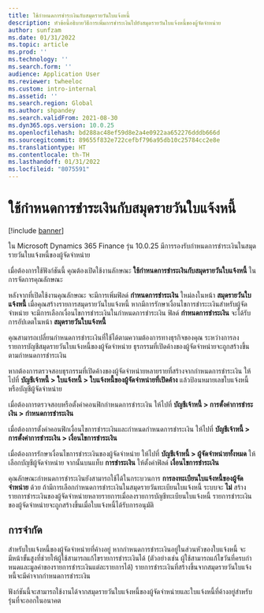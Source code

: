 ```yaml
---
title: ใช้กำหนดการชำระเงินกับสมุดรายวันใบแจ้งหนี้
description: หัวข้อนี้อธิบายวิธีการเพิ่มการชำระเงินไปยังสมุดรายวันใบแจ้งหนี้ของผู้จัดจำหน่าย
author: sunfzam
ms.date: 01/31/2022
ms.topic: article
ms.prod: ''
ms.technology: ''
ms.search.form: ''
audience: Application User
ms.reviewer: twheeloc
ms.custom: intro-internal
ms.assetid: ''
ms.search.region: Global
ms.author: shpandey
ms.search.validFrom: 2021-08-30
ms.dyn365.ops.version: 10.0.25
ms.openlocfilehash: bd288ac48ef59d8e2a4e0922aa652276dddb666d
ms.sourcegitcommit: 89655f832e722cefbf796a95db10c25784cc2e8e
ms.translationtype: HT
ms.contentlocale: th-TH
ms.lasthandoff: 01/31/2022
ms.locfileid: "8075591"
---
```

# <a name="apply-a-payment-schedule-to-the-invoice-journal"></a>ใช้กำหนดการชำระเงินกับสมุดรายวันใบแจ้งหนี้

[!include [banner](../includes/preview-banner.md)]

ใน Microsoft Dynamics 365 Finance รุ่น 10.0.25 มีการรองรับกำหนดการชำระเงินในสมุดรายวันใบแจ้งหนี้ของผู้จัดจำหน่าย

เมื่อต้องการใช้ฟังก์ชันนี้ คุณต้องเปิดใช้งานลักษณะ **ใช้กำหนดการชำระเงินกับสมุดรายวันใบแจ้งหนี้** ในการจัดการคุณลักษณะ

หลังจากที่เปิดใช้งานคุณลักษณะ จะมีการเพิ่มฟิลด์ **กำหนดการชำระเงิน** ใหม่ลงในหน้า **สมุดรายวันใบแจ้งหนี้** เมื่อคุณสร้างรายการสมุดรายวันใบแจ้งหนี้ หากมีการรักษาเงื่อนไขการชำระะเงินสำหรับผู้จัดจำหน่าย จะมีการเลือกเงื่อนไขการชำระเงินในกำหนดการชำระเงิน ฟิลด์ **กำหนดการชำระเงิน** จะได้รับการอัปเดตในหน้า **สมุดรายวันใบแจ้งหนี้**

คุณสามารถเปลี่ยนกำหนดการชำระเงินที่ใช้ได้ตามความต้องการทางธุรกิจของคุณ ระหว่างการลงรายการบัญชีสมุดรายวันใบแจ้งหนี้ของผู้จัดจำหน่าย ธุรกรรมที่เปิดค้างของผู้จัดจำหน่ายจะถูกสร้างขึ้นตามกำหนดการชำระเงิน

หากต้องการตรวจสอบธุรกรรมที่เปิดค้างของผู้จัดจำหน่ายหลายรายที่สร้างจากกำหนดการชำระเงิน ให้ไปที่ **บัญชีเจ้าหนี้ \> ใบแจ้งหนี้ \> ใบแจ้งหนี้ของผู้จัดจำหน่ายที่เปิดค้าง** แล้วป้อนหมายเลขใบแจ้งหนี้หรือบัญชีผู้จัดจำหน่าย

เมื่อต้องการตรวจสอบหรือตั้งค่าคอนฟิกกําหนดการชําระเงิน ให้ไปที่ **บัญชีเจ้าหนี้ \> การตั้งค่าการชำระเงิน \> กำหนดการชำระเงิน**

เมื่อต้องการตั้งค่าคอนฟิกเงื่อนไขการชําระเงินและกําหนดกําหนดการชําระเงิน ให้ไปที่ **บัญชีเจ้าหนี้ \> การตั้งค่าการชำระเงิน \> เงื่อนไขการชำระเงิน**

เมื่อต้องการรักษาเงื่อนไขการชําระเงินของผู้จัดจำหน่าย ให้ไปที่ **บัญชีเจ้าหนี้ \> ผู้จัดจำหน่ายทั้งหมด** ให้เลือกบัญชีผู้จัดจำหน่าย จากนั้นบนแท็บ **การชำระเงิน** ให้ตั้งค่าฟิลด์ **เงื่อนไขการชำระเงิน**

คุณลักษณะกำหนดการชำระเงินยังสามารถใช้ได้ในกระบวนการ **การลงทะเบียนใบแจ้งหนี้ของผู้จัดจำหน่าย** ด้วย ถ้ามีการเลือกกำหนดการชำระเงินในสมุดรายวันทะเบียนใบแจ้งหนี้ ระบบจะ **ไม่** สร้างรายการชำระเงินของผู้จัดจำหน่ายหลายรายการเมื่อลงรายการบัญชีทะเบียนใบแจ้งหนี้ รายการชำระเงินของผู้จัดจำหน่ายจะถูกสร้างขึ้นเมื่อใบแจ้งหนี้ได้รับการอนุมัติ

## <a name="limitation"></a>การจำกัด

สำหรับใบแจ้งหนี้ของผู้จัดจำหน่ายที่ค้างอยู่ หากกำหนดการชำระเงินอยู่ในส่วนหัวของใบแจ้งหนี้ จะมีหน้าขั้นสูงที่ช่วยให้ผู้ใช้สามารถแก้ไขรายการชำระเงินได้ (ตัวอย่างเช่น ผู้ใช้สามารถแก้ไขวันที่ครบกําหนดและมูลค่าของรายการชำระเงินแต่ละรายการได้) รายการชำระเงินที่สร้างขึ้นจากสมุดรายวันใบแจ้งหนี้จะมีค่าจากกำหนดการชำระเงิน

ฟังก์ชันนี้จะสามารถใช้งานได้จากสมุดรายวันใบแจ้งหนี้ของผู้จัดจำหน่ายและใบแจ้งหนี้ที่ค้างอยู่สำหรับรุ่นที่จะออกในอนาคต
